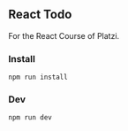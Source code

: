 ## React Todo
For the React Course of Platzi.

### Install
```
npm run install
```

### Dev
```
npm run dev
```
